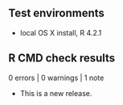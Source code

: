 ## Test environments
* local OS X install, R 4.2.1

## R CMD check results

0 errors | 0 warnings | 1 note

* This is a new release.
